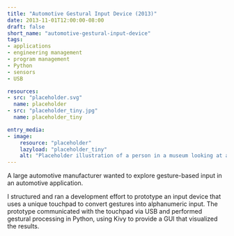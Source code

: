 ```yaml
---
title: "Automotive Gestural Input Device (2013)"
date: 2013-11-01T12:00:00-08:00
draft: false
short_name: "automotive-gestural-input-device"
tags: 
- applications
- engineering management
- program management
- Python
- sensors
- USB

resources:
- src: "placeholder.svg"
  name: placeholder
- src: "placeholder_tiny.jpg"
  name: placeholder_tiny

entry_media:
- image:
    resource: "placeholder"
    lazyload: "placeholder_tiny"
    alt: "Placeholder illustration of a person in a museum looking at a picture that says, 'image coming soon'"
---
```

A large automotive manufacturer wanted to explore gesture-based input in an automotive
application.

I structured and ran a development effort to prototype an input device that uses a unique touchpad to
convert gestures into alphanumeric input. The prototype communicated with the touchpad via USB and
performed gestural processing in Python, using Kivy to provide a GUI that visualized the
results.
